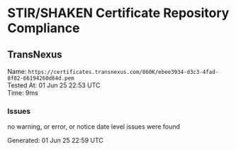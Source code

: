# STIR/SHAKEN Certificate Repository Compliance

## TransNexus

Name: `https://certificates.transnexus.com/860K/ebee3934-d3c3-4fad-8f82-66194260d64d.pem`\
Tested At: 01 Jun 25 22:53 UTC\
Time: 9ms

### Issues

no warning, or error, or notice date level issues were found

Generated: 01 Jun 25 22:59 UTC